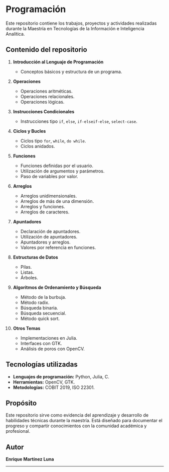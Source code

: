 # Programación

Este repositorio contiene los trabajos, proyectos y actividades realizadas durante la Maestría en Tecnologías de la Información e Inteligencia Analítica.

## Contenido del repositorio

1. **Introducción al Lenguaje de Programación**
   - Conceptos básicos y estructura de un programa.

2. **Operaciones**
   - Operaciones aritméticas.
   - Operaciones relacionales.
   - Operaciones lógicas.

3. **Instrucciones Condicionales**
   - Instrucciones tipo `if`, `else`, `if-elseif-else`, `select-case`.

4. **Ciclos y Bucles**
   - Ciclos tipo `for`, `while`, `do while`.
   - Ciclos anidados.

5. **Funciones**
   - Funciones definidas por el usuario.
   - Utilización de argumentos y parámetros.
   - Paso de variables por valor.

6. **Arreglos**
   - Arreglos unidimensionales.
   - Arreglos de más de una dimensión.
   - Arreglos y funciones.
   - Arreglos de caracteres.

7. **Apuntadores**
   - Declaración de apuntadores.
   - Utilización de apuntadores.
   - Apuntadores y arreglos.
   - Valores por referencia en funciones.

8. **Estructuras de Datos**
   - Pilas.
   - Listas.
   - Árboles.

9. **Algoritmos de Ordenamiento y Búsqueda**
   - Método de la burbuja.
   - Método radix.
   - Búsqueda binaria.
   - Búsqueda secuencial.
   - Método quick sort.

10. **Otros Temas**
    - Implementaciones en Julia.
    - Interfaces con GTK.
    - Análisis de poros con OpenCV.

## Tecnologías utilizadas

- **Lenguajes de programación:** Python, Julia, C.
- **Herramientas:** OpenCV, GTK.
- **Metodologías:** COBIT 2019, ISO 22301.

## Propósito

Este repositorio sirve como evidencia del aprendizaje y desarrollo de habilidades técnicas durante la maestría. Está diseñado para documentar el progreso y compartir conocimientos con la comunidad académica y profesional.

## Autor

**Enrique Martínez Luna**

---
